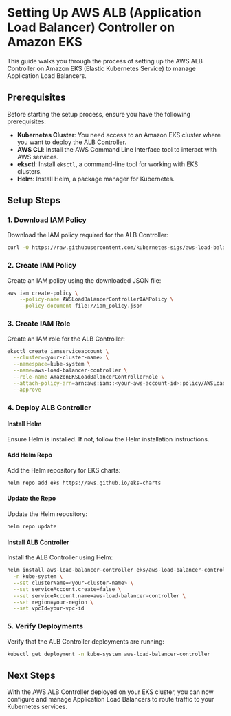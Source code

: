 # Setting Up AWS ALB (Application Load Balancer) Controller on Amazon EKS

This guide walks you through the process of setting up the AWS ALB Controller on Amazon EKS (Elastic Kubernetes Service) to manage Application Load Balancers.

## Prerequisites

Before starting the setup process, ensure you have the following prerequisites:

- **Kubernetes Cluster**: You need access to an Amazon EKS cluster where you want to deploy the ALB Controller.
- **AWS CLI**: Install the AWS Command Line Interface tool to interact with AWS services.
- **eksctl**: Install `eksctl`, a command-line tool for working with EKS clusters.
- **Helm**: Install Helm, a package manager for Kubernetes.

## Setup Steps

### 1. Download IAM Policy

Download the IAM policy required for the ALB Controller:

```bash
curl -O https://raw.githubusercontent.com/kubernetes-sigs/aws-load-balancer-controller/v2.5.4/docs/install/iam_policy.json
```

### 2. Create IAM Policy

Create an IAM policy using the downloaded JSON file:

```bash
aws iam create-policy \
    --policy-name AWSLoadBalancerControllerIAMPolicy \
    --policy-document file://iam_policy.json
```

### 3. Create IAM Role

Create an IAM role for the ALB Controller:

```bash
eksctl create iamserviceaccount \
  --cluster=<your-cluster-name> \
  --namespace=kube-system \
  --name=aws-load-balancer-controller \
  --role-name AmazonEKSLoadBalancerControllerRole \
  --attach-policy-arn=arn:aws:iam::<your-aws-account-id>:policy/AWSLoadBalancerControllerIAMPolicy \
  --approve
```

### 4. Deploy ALB Controller

#### Install Helm

Ensure Helm is installed. If not, follow the Helm installation instructions.

#### Add Helm Repo

Add the Helm repository for EKS charts:

```bash
helm repo add eks https://aws.github.io/eks-charts
```

#### Update the Repo

Update the Helm repository:

```bash
helm repo update
```

#### Install ALB Controller

Install the ALB Controller using Helm:

```bash
helm install aws-load-balancer-controller eks/aws-load-balancer-controller \
  -n kube-system \
  --set clusterName=<your-cluster-name> \
  --set serviceAccount.create=false \
  --set serviceAccount.name=aws-load-balancer-controller \
  --set region=your-region \
  --set vpcId=your-vpc-id
```

### 5. Verify Deployments

Verify that the ALB Controller deployments are running:

```bash
kubectl get deployment -n kube-system aws-load-balancer-controller
```

## Next Steps

With the AWS ALB Controller deployed on your EKS cluster, you can now configure and manage Application Load Balancers to route traffic to your Kubernetes services.
